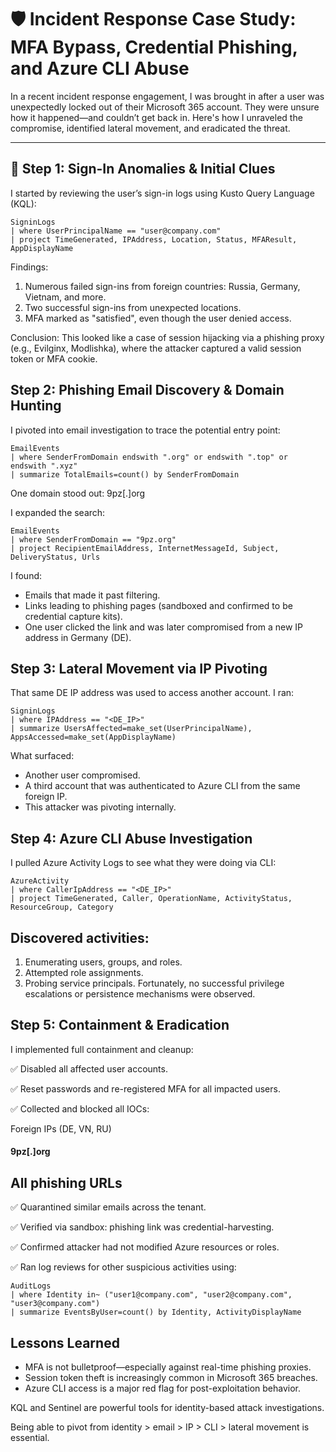 # 🛡️ Incident Response Case Study: MFA Bypass, Credential Phishing, and Azure CLI Abuse

In a recent incident response engagement, I was brought in after a user was unexpectedly locked out of their Microsoft 365 account. They were unsure how it happened—and couldn’t get back in. Here's how I unraveled the compromise, identified lateral movement, and eradicated the threat.

---

## 🧩 Step 1: Sign-In Anomalies & Initial Clues

I started by reviewing the user’s sign-in logs using Kusto Query Language (KQL):

```
SigninLogs
| where UserPrincipalName == "user@company.com"
| project TimeGenerated, IPAddress, Location, Status, MFAResult, AppDisplayName
```
Findings:

1. Numerous failed sign-ins from foreign countries: Russia, Germany, Vietnam, and more.
2. Two successful sign-ins from unexpected locations.
3. MFA marked as "satisfied", even though the user denied access.

Conclusion: This looked like a case of session hijacking via a phishing proxy (e.g., Evilginx, Modlishka), where the attacker captured a valid session token or MFA cookie.

## Step 2: Phishing Email Discovery & Domain Hunting
I pivoted into email investigation to trace the potential entry point:

```
EmailEvents
| where SenderFromDomain endswith ".org" or endswith ".top" or endswith ".xyz"
| summarize TotalEmails=count() by SenderFromDomain
```
One domain stood out: 9pz[.]org

I expanded the search:
```
EmailEvents
| where SenderFromDomain == "9pz.org"
| project RecipientEmailAddress, InternetMessageId, Subject, DeliveryStatus, Urls
```
I found:
- Emails that made it past filtering.
- Links leading to phishing pages (sandboxed and confirmed to be credential capture kits).
- One user clicked the link and was later compromised from a new IP address in Germany (DE).

## Step 3: Lateral Movement via IP Pivoting
That same DE IP address was used to access another account. I ran:

```
SigninLogs
| where IPAddress == "<DE_IP>"
| summarize UsersAffected=make_set(UserPrincipalName), AppsAccessed=make_set(AppDisplayName)
```
What surfaced:
- Another user compromised.
- A third account that was authenticated to Azure CLI from the same foreign IP.
- This attacker was pivoting internally.

## Step 4: Azure CLI Abuse Investigation
I pulled Azure Activity Logs to see what they were doing via CLI:

```
AzureActivity
| where CallerIpAddress == "<DE_IP>"
| project TimeGenerated, Caller, OperationName, ActivityStatus, ResourceGroup, Category
```

## Discovered activities:
1. Enumerating users, groups, and roles.
2. Attempted role assignments.
3. Probing service principals.
Fortunately, no successful privilege escalations or persistence mechanisms were observed.

## Step 5: Containment & Eradication
I implemented full containment and cleanup:

✅ Disabled all affected user accounts.

✅ Reset passwords and re-registered MFA for all impacted users.

✅ Collected and blocked all IOCs:

Foreign IPs (DE, VN, RU)

#### 9pz[.]org

## All phishing URLs

✅ Quarantined similar emails across the tenant.

✅ Verified via sandbox: phishing link was credential-harvesting.

✅ Confirmed attacker had not modified Azure resources or roles.

✅ Ran log reviews for other suspicious activities using:

```
AuditLogs
| where Identity in~ ("user1@company.com", "user2@company.com", "user3@company.com")
| summarize EventsByUser=count() by Identity, ActivityDisplayName
```
## Lessons Learned
- MFA is not bulletproof—especially against real-time phishing proxies.
- Session token theft is increasingly common in Microsoft 365 breaches.
- Azure CLI access is a major red flag for post-exploitation behavior.

KQL and Sentinel are powerful tools for identity-based attack investigations.

Being able to pivot from identity > email > IP > CLI > lateral movement is essential.
